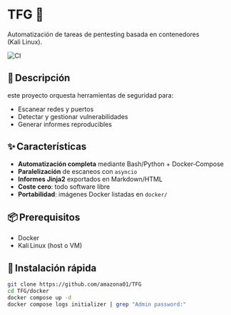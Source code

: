 # TFG 🚀
Automatización de tareas de pentesting basada en contenedores (Kali Linux).

![CI](https://img.shields.io/badge/build-passing-brightgreen)

## 📝 Descripción
este proyecto orquesta herramientas de seguridad para:
- Escanear redes y puertos 
- Detectar y gestionar vulnerabilidades  
- Generar informes reproducibles

## ✨ Características
- **Automatización completa** mediante Bash/Python + Docker‑Compose  
- **Paralelización** de escaneos con `asyncio`  
- **Informes Jinja2** exportados en Markdown/HTML  
- **Coste cero**: todo software libre  
- **Portabilidad**: imágenes Docker listadas en `docker/`  


## 📦 Prerequisitos  
- Docker  
- Kali Linux (host o VM)

## 🚀 Instalación rápida
```bash
git clone https://github.com/amazona01/TFG
cd TFG/docker
docker compose up -d
docker compose logs initializer | grep "Admin password:"
```